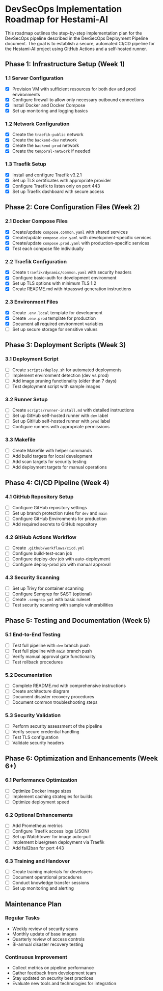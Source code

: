 # DevSecOps Implementation Roadmap for Hestami-AI

This roadmap outlines the step-by-step implementation plan for the DevSecOps pipeline described in the DevSecOps Deployment Pipeline document. The goal is to establish a secure, automated CI/CD pipeline for the Hestami-AI project using GitHub Actions and a self-hosted runner.

## Phase 1: Infrastructure Setup (Week 1)

### 1.1 Server Configuration
- [x] Provision VM with sufficient resources for both dev and prod environments
- [x] Configure firewall to allow only necessary outbound connections
- [x] Install Docker and Docker Compose
- [x] Set up monitoring and logging basics

### 1.2 Network Configuration
- [x] Create the `traefik-public` network
- [x] Create the `backend-dev` network
- [x] Create the `backend-prod` network
- [x] Create the `temporal-network` if needed

### 1.3 Traefik Setup
- [x] Install and configure Traefik v3.2.1
- [x] Set up TLS certificates with appropriate provider
- [x] Configure Traefik to listen only on port 443
- [x] Set up Traefik dashboard with secure access

## Phase 2: Core Configuration Files (Week 2)

### 2.1 Docker Compose Files
- [x] Create/update `compose.common.yaml` with shared services
- [x] Create/update `compose.dev.yaml` with development-specific services
- [x] Create/update `compose.prod.yaml` with production-specific services
- [x] Test each compose file individually

### 2.2 Traefik Configuration
- [x] Create `traefik/dynamic/common.yaml` with security headers
- [x] Configure basic-auth for development environment
- [x] Set up TLS options with minimum TLS 1.2
- [x] Create README.md with htpasswd generation instructions

### 2.3 Environment Files
- [x] Create `.env.local` template for development
- [x] Create `.env.prod` template for production
- [x] Document all required environment variables
- [ ] Set up secure storage for sensitive values

## Phase 3: Deployment Scripts (Week 3)

### 3.1 Deployment Script
- [ ] Create `scripts/deploy.sh` for automated deployments
- [ ] Implement environment detection (dev vs prod)
- [ ] Add image pruning functionality (older than 7 days)
- [ ] Test deployment script with sample images

### 3.2 Runner Setup
- [ ] Create `scripts/runner-install.md` with detailed instructions
- [ ] Set up GitHub self-hosted runner with `dev` label
- [ ] Set up GitHub self-hosted runner with `prod` label
- [ ] Configure runners with appropriate permissions

### 3.3 Makefile
- [ ] Create Makefile with helper commands
- [ ] Add build targets for local development
- [ ] Add scan targets for security testing
- [ ] Add deployment targets for manual operations

## Phase 4: CI/CD Pipeline (Week 4)

### 4.1 GitHub Repository Setup
- [ ] Configure GitHub repository settings
- [ ] Set up branch protection rules for `dev` and `main`
- [ ] Configure GitHub Environments for production
- [ ] Add required secrets to GitHub repository

### 4.2 GitHub Actions Workflow
- [ ] Create `.github/workflows/cicd.yml`
- [ ] Configure build-test-scan job
- [ ] Configure deploy-dev job with auto-deployment
- [ ] Configure deploy-prod job with manual approval

### 4.3 Security Scanning
- [ ] Set up Trivy for container scanning
- [ ] Configure Semgrep for SAST (optional)
- [ ] Create `.semgrep.yml` with basic ruleset
- [ ] Test security scanning with sample vulnerabilities

## Phase 5: Testing and Documentation (Week 5)

### 5.1 End-to-End Testing
- [ ] Test full pipeline with `dev` branch push
- [ ] Test full pipeline with `main` branch push
- [ ] Verify manual approval gate functionality
- [ ] Test rollback procedures

### 5.2 Documentation
- [ ] Complete README.md with comprehensive instructions
- [ ] Create architecture diagram
- [ ] Document disaster recovery procedures
- [ ] Document common troubleshooting steps

### 5.3 Security Validation
- [ ] Perform security assessment of the pipeline
- [ ] Verify secure credential handling
- [ ] Test TLS configuration
- [ ] Validate security headers

## Phase 6: Optimization and Enhancements (Week 6+)

### 6.1 Performance Optimization
- [ ] Optimize Docker image sizes
- [ ] Implement caching strategies for builds
- [ ] Optimize deployment speed

### 6.2 Optional Enhancements
- [ ] Add Prometheus metrics
- [ ] Configure Traefik access logs (JSON)
- [ ] Set up Watchtower for image auto-pull
- [ ] Implement blue/green deployment via Traefik
- [ ] Add fail2ban for port 443

### 6.3 Training and Handover
- [ ] Create training materials for developers
- [ ] Document operational procedures
- [ ] Conduct knowledge transfer sessions
- [ ] Set up monitoring and alerting

## Maintenance Plan

### Regular Tasks
- Weekly review of security scans
- Monthly update of base images
- Quarterly review of access controls
- Bi-annual disaster recovery testing

### Continuous Improvement
- Collect metrics on pipeline performance
- Gather feedback from development team
- Stay updated on security best practices
- Evaluate new tools and technologies for integration
